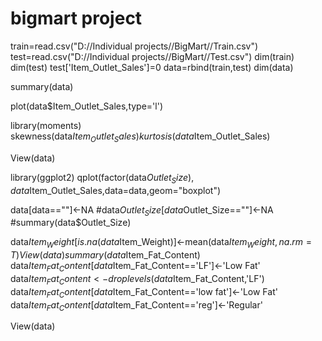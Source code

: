 # bigmart project
train=read.csv("D://Individual projects//BigMart//Train.csv")
test=read.csv("D://Individual projects//BigMart//Test.csv")
dim(train)
dim(test)
test['Item_Outlet_Sales']=0
data=rbind(train,test)
dim(data)

summary(data)

plot(data$Item_Outlet_Sales,type='l')

library(moments)
skewness(data$Item_Outlet_Sales)
kurtosis(data$Item_Outlet_Sales)

View(data)

library(ggplot2)
qplot(factor(data$Outlet_Size),data$Item_Outlet_Sales,data=data,geom="boxplot")


data[data==""]<-NA
#data$Outlet_Size[data$Outlet_Size==""]<-NA
#summary(data$Outlet_Size)

data$Item_Weight[is.na(data$Item_Weight)]<-mean(data$Item_Weight,na.rm=T)
View(data)
summary(data$Item_Fat_Content)
data$Item_Fat_Content[data$Item_Fat_Content=='LF']<-'Low Fat'
data$Item_Fat_Content<-droplevels(data$Item_Fat_Content,'LF')
data$Item_Fat_Content[data$Item_Fat_Content=='low fat']<-'Low Fat'
data$Item_Fat_Content[data$Item_Fat_Content=='reg']<-'Regular'

View(data)


